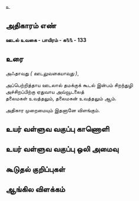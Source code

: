 உ


## அதிகாரம் எண்

**ஊடல் உவகை - பாயிரம் - க௩௩ - 133**

## உரை

அஃதாவது _( ஊடலுவகையாவது )_,  

அப்பெற்றித்தாய ஊடலால் தமக்குக் கூடல் இன்பம் சிறந்துழி   
அச்சிறப்பிற்கு ஏதுவாய அவ்வூடலைத்  
தலைமகள் உவத்தலும், தலைமகன் உவத்தலும் ஆம்.  

அதிகார முறைமையும் இதனானே விளங்கும்.

## உயர் வள்ளுவ வகுப்பு காணொளி


## உயர் வள்ளுவ வகுப்பு ஒலி அமைவு 


## கூடுதல் குறிப்புகள்


## ஆங்கில விளக்கம்

